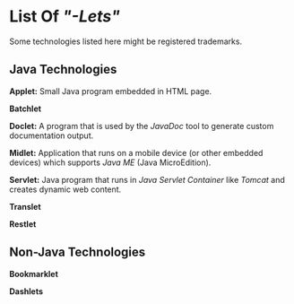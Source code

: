 # List Of *"-Lets"*

Some technologies listed here might be registered trademarks.
<br>

## Java Technologies

**Applet:** 
Small Java program embedded in HTML page. 

**Batchlet**

**Doclet:**
A program that is used by the *JavaDoc* tool to generate custom documentation output.

**Midlet:**
Application that runs on a mobile device (or other embedded devices) which supports *Java ME* (Java MicroEdition).

**Servlet:** 
Java program that runs in *Java Servlet Container* like *Tomcat* and creates dynamic web content.

**Translet**

**Restlet**
<br>

## Non-Java Technologies

**Bookmarklet**

**Dashlets**
<br>




